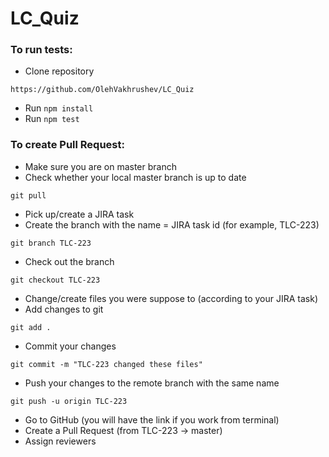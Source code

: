 # LC_Quiz
### **To run tests:**
* Clone repository
```
https://github.com/OlehVakhrushev/LC_Quiz
```
* Run `npm install`
* Run `npm test`

### **To create Pull Request:**
* Make sure you are on master branch
* Check whether your local master branch is up to date
```
git pull
```
* Pick up/create a JIRA task
* Create the branch with the name = JIRA task id (for example, TLC-223)
```
git branch TLC-223
```
* Check out the branch
```
git checkout TLC-223
```
* Change/create files you were suppose to (according to your JIRA task)
* Add changes to git
```
git add .
```
* Commit your changes
```
git commit -m "TLC-223 changed these files"
```
* Push your changes to the remote branch with the same name
```
git push -u origin TLC-223
```
* Go to GitHub (you will have the link if you work from terminal)
* Create a Pull Request (from TLC-223 -> master)
* Assign reviewers
